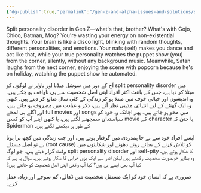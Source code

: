 ```yaml
---
{"dg-publish":true,"permalink":"/gen-z-and-alpha-issues-and-solutions/split-personality-disorder-in-gen-z-alpha/","dgPassFrontmatter":true,"noteIcon":"","created":"2025-05-09T22:26:33.874+05:00","updated":"2025-05-07T23:54:58.720+05:00"}
---
```


Split personality disorder in Gen Z—what's that, brother? What's with Gojo, Chico, Batman, Mog? You're wasting your energy on non-existential thoughts. Your brain is like a disco light, blinking with random thoughts, different personalities, and emotions. Your nafs (self) makes you dance and act like that, while your true personality watches the puppet show (you) from the corner, silently, without any background music. Meanwhile, Satan laughs from the next corner, enjoying the scene with popcorn because he's on holiday, watching the puppet show he automated.


آج کے دور میں سوشل میڈیا اور ناولز نے لوگوں کو split personality disorder میں مبتلا کر دیا ہے، جس کے باعث اکثر افراد اپنی اصل شخصیت سے ہی ناواقف ہو چکے ہیں۔ وہ اندیشوں اور خیالی خوف میں مبتلا ہو کر زندگی کے کئی سال ضائع کر دیتے ہیں۔ کبھی وہ ایک گھنٹے کے لیے انتہائی مذہبی نظر آتے ہیں، ذکر و عبادت میں مصروف ہو جاتے ہیں، اور اگلے ہی لمحے full movies اور songs میں محو ہو جاتے ہیں۔ پھر اچانک وہ خود کو سیاستدان سمجھنے لگتے ہیں، یا کبھی اپنے آپ کو کسی movie کے character یا حتیٰ کہ Spiderman کے طور پر دیکھنے لگتے ہیں۔

  

ایسے افراد خود سے بے جا ہمدردی میں گرفتار ہوتے ہیں، اور جب زندگی میں کچھ برا ہوتا ہے تو اصل مسئلے (root cause) کو تلاش کرنے کے بجائے رونے دھونے اور شکایتوں میں وقت گزار دیتے ہیں۔ جو لوگ split personality disorder اور self-pity کا شکار ہوتے ہیں، وہ بظاہر خوبصورت شخصیت رکھتے ہیں لیکن اندر سے ایک بڑی خرابی کا شکار ہوتے ہیں۔ سوال یہ ہے کہ کیا آپ بھی ایسے ہی ہیں؟ کیا آپ واقعی اپنی اصل شخصیت کو جانتے ہیں؟

  

ضروری ہے کہ انسان خود کو ایک مستقل شخصیت میں ڈھالے، کم سوچے اور زیادہ عمل کرے۔